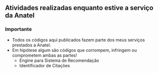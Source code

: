 ## Atividades realizadas enquanto estive a serviço da Anatel

### Importante

- Todos os códigos aqui publicados fazem parte dos meus serviços prestados a Anatel. 
- Em hipótese algum são códigos que corrompem, infringem ou comprometem ambas as partes!
  - Engine para Sistema de Recomendação
  - Identificador de Citações
